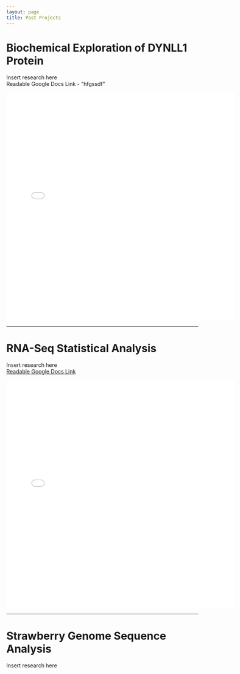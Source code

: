 ```yaml
---
layout: page
title: Past Projects
---
```


# Biochemical Exploration of DYNLL1 Protein
Insert research here  
Readable Google Docs Link - "hfgssdf"

<embed src="/assets/img/LC8_article.pdf" width="600" height="600" 
 type="application/pdf">
 
--- 
# RNA-Seq Statistical Analysis
Insert research here  
[Readable Google Docs Link](https://docs.google.com/document/d/1zhyVSvNIb-WHS4xyJqav0jMAh6NlX73_CA_N0Q1iDC0/edit?usp=sharing)

<embed src="/assets/img/RNASeq_article.pdf" width="600" height="600"
 type="application/pdf">
 
---
# Strawberry Genome Sequence Analysis
Insert research here

